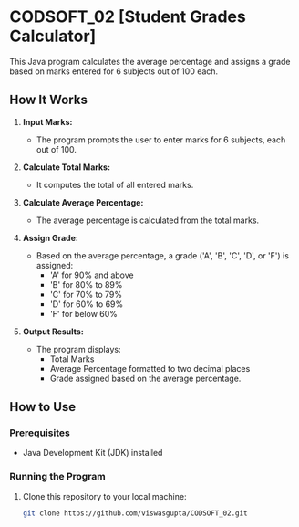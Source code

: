 # CODSOFT_02 [Student Grades Calculator]

This Java program calculates the average percentage and assigns a grade based on marks entered for 6 subjects out of 100 each.

## How It Works

1. **Input Marks:**
   - The program prompts the user to enter marks for 6 subjects, each out of 100.
   
2. **Calculate Total Marks:**
   - It computes the total of all entered marks.
   
3. **Calculate Average Percentage:**
   - The average percentage is calculated from the total marks.
   
4. **Assign Grade:**
   - Based on the average percentage, a grade ('A', 'B', 'C', 'D', or 'F') is assigned:
     - 'A' for 90% and above
     - 'B' for 80% to 89%
     - 'C' for 70% to 79%
     - 'D' for 60% to 69%
     - 'F' for below 60%

5. **Output Results:**
   - The program displays:
     - Total Marks
     - Average Percentage formatted to two decimal places
     - Grade assigned based on the average percentage.

## How to Use

### Prerequisites
- Java Development Kit (JDK) installed

### Running the Program
1. Clone this repository to your local machine:
   ```bash
   git clone https://github.com/viswasgupta/CODSOFT_02.git
